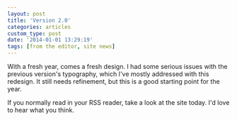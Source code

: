 ```yaml
---
layout: post
title: 'Version 2.0'
categories: articles
custom_type: post
date: '2014-01-01 13:29:19'
tags: [from the editor, site news]
---
```

With a fresh year, comes a fresh design. I had some serious issues with the previous version's typography, which I've mostly addressed with this redesign. It still needs refinement, but this is a good starting point for the year.

If you normally read in your RSS reader, take a look at the site today. I'd love to hear what you think.
